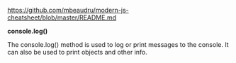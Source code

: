 https://github.com/mbeaudru/modern-js-cheatsheet/blob/master/README.md

<strong>console.log()</strong>

<p>The console.log() method is used to log or print messages to the console. It can also be used to print objects and other info.</p>
